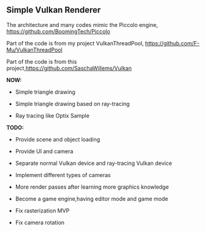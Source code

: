## Simple Vulkan Renderer

The architecture and many codes mimic the Piccolo engine, https://github.com/BoomingTech/Piccolo

Part of the code is from my project VulkanThreadPool, https://github.com/F-Mu/VulkanThreadPool

Part of the code is from this project,https://github.com/SaschaWillems/Vulkan

**NOW:**

+ Simple triangle drawing

+ Simple triangle drawing based on ray-tracing

+ Ray tracing like Optix Sample

**TODO:**

+ Provide scene and object loading

+ Provide UI and camera

+ Separate normal Vulkan device and ray-tracing Vulkan device

+ Implement different types of cameras 

+ More render passes after learning more graphics knowledge

+ Become a game engine,having editor mode and game mode

+ Fix rasterization MVP

+ Fix camera rotation